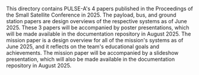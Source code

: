 This directory contains PULSE-A's 4 papers published in the Proceedings of the Small Satellite Conference in 2025. The payload, bus, and ground station papers are design overviews of the respective systems as of June 2025. These 3 papers will be accompanied by poster presentations, which will be made available in the documentation repository in August 2025. The mission paper is a design overview for all of the mission's systems as of June 2025, and it reflects on the team's educational goals and achievements. The mission paper will be accompanied by a slideshow presentation, which will also be made available in the documentation repository in August 2025.
